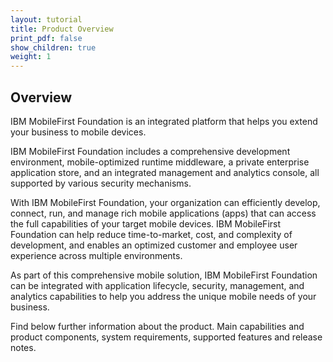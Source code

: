 ```yaml
---
layout: tutorial
title: Product Overview
print_pdf: false
show_children: true
weight: 1
---
```

## Overview
IBM MobileFirst Foundation is an integrated platform that helps you extend your business to mobile devices.

IBM MobileFirst Foundation includes a comprehensive development environment, mobile-optimized runtime middleware, a private enterprise application store, and an integrated management and analytics console, all supported by various security mechanisms.

With IBM MobileFirst Foundation, your organization can efficiently develop, connect, run, and manage rich mobile applications (apps) that can access the full capabilities of your target mobile devices. IBM MobileFirst Foundation can help reduce time-to-market, cost, and complexity of development, and enables an optimized customer and employee user experience across multiple environments.

As part of this comprehensive mobile solution, IBM MobileFirst Foundation can be integrated with application lifecycle, security, management, and analytics capabilities to help you address the unique mobile needs of your business.

Find below further information about the product. Main capabilities and product components, system requirements, supported features and release notes.

